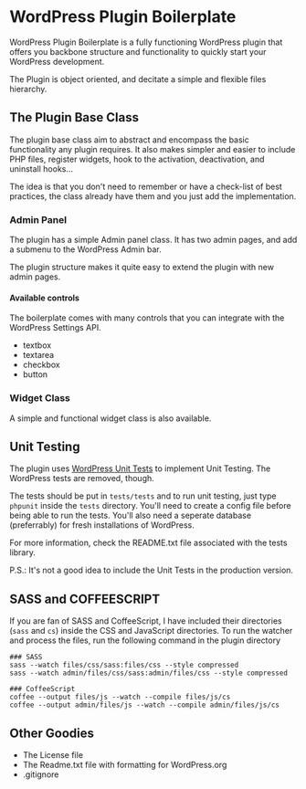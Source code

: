# WordPress Plugin Boilerplate

WordPress Plugin Boilerplate is a fully functioning WordPress plugin that offers you backbone structure and functionality to quickly start your WordPress development.

The Plugin is object oriented, and decitate a simple and flexible files hierarchy.

## The Plugin Base Class

The plugin base class aim to abstract and encompass the basic functionality any plugin requires. It also makes simpler and easier to include PHP files, register widgets, hook to the activation, deactivation, and uninstall hooks...

The idea is that you don't need to remember or have a check-list of best practices, the class already have them and you just add the implementation.

### Admin Panel

The plugin has a simple Admin panel class. It has two admin pages, and add a submenu to the WordPress Admin bar.

The plugin structure makes it quite easy to extend the plugin with new admin pages.

#### Available controls

The boilerplate comes with many controls that you can integrate with the WordPress Settings API.

* textbox
* textarea
* checkbox
* button

### Widget Class

A simple and functional widget class is also available.

## Unit Testing

The plugin uses [WordPress Unit Tests](http://unit-tests.trac.wordpress.org/) to implement Unit Testing. The WordPress tests are removed, though.

The tests should be put in `tests/tests` and to run unit testing, just type `phpunit` inside the `tests` directory. You'll need to create a config file before being able to run the tests. You'll also need a seperate database (preferrably) for fresh installations of WordPress.

For more information, check the README.txt file associated with the tests library.

P.S.: It's not a good idea to include the Unit Tests in the production version.

## SASS and COFFEESCRIPT

If you are fan of SASS and CoffeeScript, I have included their directories (`sass` and `cs`) inside the CSS and JavaScript directories. To run the watcher and process the files, run the following command in the plugin directory

```
### SASS
sass --watch files/css/sass:files/css --style compressed
sass --watch admin/files/css/sass:admin/files/css --style compressed

### CoffeeScript
coffee --output files/js --watch --compile files/js/cs
coffee --output admin/files/js --watch --compile admin/files/js/cs
```

## Other Goodies

* The License file
* The Readme.txt file with formatting for WordPress.org
* .gitignore
